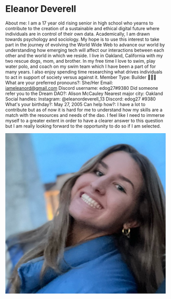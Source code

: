 # Eleanor Deverell

About me: I am a 17 year old rising senior in high school who yearns to contribute to the creation of a sustainable and ethical digital future where individuals are in control of their own data. Academically, I am drawn towards psychology and sociology. My hope is to use this interest to take part in the journey of evolving the World Wide Web to advance our world by understanding how emerging tech will affect our interactions between each other and the world in which we reside. I live in Oakland, California with my two rescue dogs, mom, and brother. In my free time I love to swim, play water polo, and coach on my swim team which I have been a part of for many years. I also enjoy spending time researching what drives individuals to act in support of society versus against it.
Member Type: Builder 👷🏾‍♀️
What are your preferred pronouns?: She/Her
Email: iameleanord@gmail.com
Discord username: edog27#9380
Did someone refer you to the Dream DAO?: Alison McCauley
Nearest major city: Oakland
Social handles: Instagram: @eleanordeverell_13
Discord: edog27 #9380
What's your birthday?: May 27, 2005
Can help how?: I have a lot to contribute but as of now it is hard for me to understand how my skills are a match with the resources and needs of the dao. I feel like I need to immerse myself to a greater extent in order to have a clearer answer to this question but I am really looking forward to the opportunity to do so if I am selected.

![Eleanor.jpeg](../../Dream%20DAO%20Voting%20Member%20List%201790792012994a419257db8f8a7807ff/%5BS2%5D%20Dream%20DAO%20Founding%20Voting%20Member%20List%202c05a57dde504a87a8ced236cce0b149/Eleanor%20Deverell%20560240f567d4465fa20d4c4c0e7f63f1/Eleanor.jpeg)